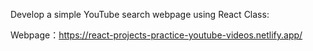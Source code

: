 Develop a simple YouTube search webpage using React Class:

Webpage：https://react-projects-practice-youtube-videos.netlify.app/
